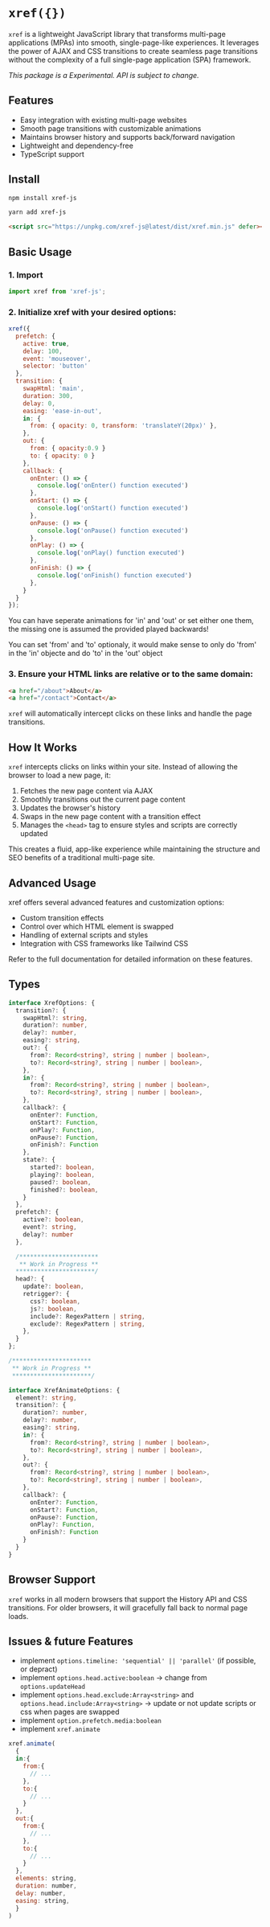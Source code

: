 # `xref({})`

`xref` is a lightweight JavaScript library that transforms multi-page applications (MPAs) into smooth, single-page-like experiences. It leverages the power of AJAX and CSS transitions to create seamless page transitions without the complexity of a full single-page application (SPA) framework.

*This package is a Experimental. API is subject to change.*

## Features

- Easy integration with existing multi-page websites
- Smooth page transitions with customizable animations
- Maintains browser history and supports back/forward navigation
- Lightweight and dependency-free
- TypeScript support

## Install

```bash
npm install xref-js
```

```bash
yarn add xref-js
```

```html
<script src="https://unpkg.com/xref-js@latest/dist/xref.min.js" defer></script>
```

## Basic Usage

### 1. Import

```js
import xref from 'xref-js';
```

### 2. Initialize xref with your desired options:

```js
xref({
  prefetch: {
    active: true,
    delay: 100,
    event: 'mouseover',
    selector: 'button'
  },
  transition: {
    swapHtml: 'main',
    duration: 300,
    delay: 0,
    easing: 'ease-in-out',
    in: {
      from: { opacity: 0, transform: 'translateY(20px)' },
    },
    out: {
      from: { opacity:0.9 }
      to: { opacity: 0 }
    },
    callback: {
      onEnter: () => {
        console.log('onEnter() function executed')
      },
      onStart: () => {
        console.log('onStart() function executed')
      },
      onPause: () => {
        console.log('onPause() function executed')
      },
      onPlay: () => {
        console.log('onPlay() function executed')
      },
      onFinish: () => {
        console.log('onFinish() function executed')
      },
    }
  }
});
```

You can have seperate animations for 'in' and 'out' or set either one them, the missing one is assumed the provided played backwards!

You can set 'from' and 'to' optionaly, it would make sense to only do 'from' in the 'in' objecte and do 'to' in the 'out' object

### 3. Ensure your HTML links are relative or to the same domain:

```html
<a href="/about">About</a>
<a href="/contact">Contact</a>
```

`xref` will automatically intercept clicks on these links and handle the page transitions.

## How It Works

`xref` intercepts clicks on links within your site. Instead of allowing the browser to load a new page, it:

1. Fetches the new page content via AJAX
2. Smoothly transitions out the current page content
3. Updates the browser's history
4. Swaps in the new page content with a transition effect
5. Manages the `<head>` tag to ensure styles and scripts are correctly updated

This creates a fluid, app-like experience while maintaining the structure and SEO benefits of a traditional multi-page site.

## Advanced Usage

xref offers several advanced features and customization options:

- Custom transition effects
- Control over which HTML element is swapped
- Handling of external scripts and styles
- Integration with CSS frameworks like Tailwind CSS

Refer to the full documentation for detailed information on these features.

## Types

```typescript
interface XrefOptions: {
  transition?: {
    swapHtml?: string,
    duration?: number,
    delay?: number,
    easing?: string,
    out?: {
      from?: Record<string?, string | number | boolean>,
      to?: Record<string?, string | number | boolean>,
    },
    in?: {
      from?: Record<string?, string | number | boolean>,
      to?: Record<string?, string | number | boolean>,
    },
    callback?: {
      onEnter?: Function,
      onStart?: Function,
      onPlay?: Function,
      onPause?: Function,
      onFinish?: Function
    },
    state?: {
      started?: boolean,
      playing?: boolean,
      paused?: boolean,
      finished?: boolean,
    }
  },
  prefetch?: {
    active?: boolean,
    event?: string,
    delay?: number
  },

  /**********************
   ** Work in Progress **
  **********************/
  head?: {
    update?: boolean,
    retrigger?: {
      css?: boolean,
      js?: boolean,
      include?: RegexPattern | string,
      exclude?: RegexPattern | string,
    },
  }
};

/**********************
 ** Work in Progress **
 **********************/

interface XrefAnimateOptions: {
  element?: string,
  transition?: {
    duration?: number,
    delay?: number,
    easing?: string,
    in?: {
      from?: Record<string?, string | number | boolean>,
      to?: Record<string?, string | number | boolean>,
    },
    out?: {
      from?: Record<string?, string | number | boolean>,
      to?: Record<string?, string | number | boolean>,
    },
    callback?: {
      onEnter?: Function,
      onStart?: Function,
      onPause?: Function,
      onPlay?: Function,
      onFinish?: Function
    }
  }
}
```

## Browser Support

`xref` works in all modern browsers that support the History API and CSS transitions. For older browsers, it will gracefully fall back to normal page loads.

## Issues  & future Features

- implement `options.timeline: 'sequential' || 'parallel'` (if possible, or depract)
- implement `options.head.active:boolean` -> change from `options.updateHead`
- implement `options.head.exclude:Array<string>` and `options.head.include:Array<string>` -> update or not update scripts or css when pages are swapped
- implement `option.prefetch.media:boolean`
- implement `xref.animate`
```js
xref.animate(
  {
  in:{
    from:{
      // ...
    },
    to:{
      // ...
    }
  },
  out:{
    from:{
      // ...
    },
    to:{
      // ...
    }
  },
  elements: string,
  duration: number,
  delay: number,
  easing: string,
  }
)
```